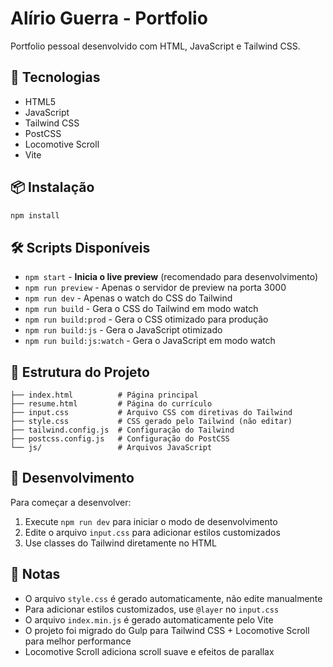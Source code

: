 # Alírio Guerra - Portfolio

Portfolio pessoal desenvolvido com HTML, JavaScript e Tailwind CSS.

## 🚀 Tecnologias

- HTML5
- JavaScript
- Tailwind CSS
- PostCSS
- Locomotive Scroll
- Vite

## 📦 Instalação

```bash
npm install
```

## 🛠️ Scripts Disponíveis

- `npm start` - **Inicia o live preview** (recomendado para desenvolvimento)
- `npm run preview` - Apenas o servidor de preview na porta 3000
- `npm run dev` - Apenas o watch do CSS do Tailwind
- `npm run build` - Gera o CSS do Tailwind em modo watch
- `npm run build:prod` - Gera o CSS otimizado para produção
- `npm run build:js` - Gera o JavaScript otimizado
- `npm run build:js:watch` - Gera o JavaScript em modo watch

## 🎨 Estrutura do Projeto

```
├── index.html          # Página principal
├── resume.html         # Página do currículo
├── input.css           # Arquivo CSS com diretivas do Tailwind
├── style.css           # CSS gerado pelo Tailwind (não editar)
├── tailwind.config.js  # Configuração do Tailwind
├── postcss.config.js   # Configuração do PostCSS
└── js/                 # Arquivos JavaScript
```

## 🔧 Desenvolvimento

Para começar a desenvolver:

1. Execute `npm run dev` para iniciar o modo de desenvolvimento
2. Edite o arquivo `input.css` para adicionar estilos customizados
3. Use classes do Tailwind diretamente no HTML

## 📝 Notas

- O arquivo `style.css` é gerado automaticamente, não edite manualmente
- Para adicionar estilos customizados, use `@layer` no `input.css`
- O arquivo `index.min.js` é gerado automaticamente pelo Vite
- O projeto foi migrado do Gulp para Tailwind CSS + Locomotive Scroll para melhor performance
- Locomotive Scroll adiciona scroll suave e efeitos de parallax
